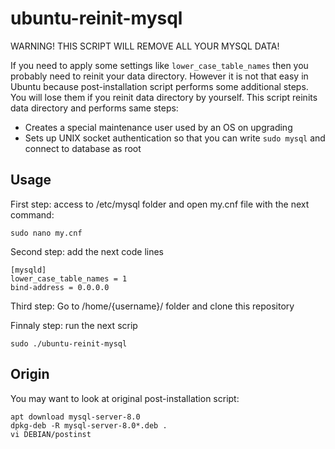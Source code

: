 ubuntu-reinit-mysql
===================

WARNING! THIS SCRIPT WILL REMOVE ALL YOUR MYSQL DATA!

If you need to apply some settings like `lower_case_table_names` then you probably need to reinit your data directory.
However it is not that easy in Ubuntu because post-installation script performs some additional steps.
You will lose them if you reinit data directory by yourself.
This script reinits data directory and performs same steps:

* Creates a special maintenance user used by an OS on upgrading
* Sets up UNIX socket authentication so that you can write `sudo mysql` and connect to database as root

Usage
-----
First step: access to /etc/mysql folder and open my.cnf file with the next command:

    sudo nano my.cnf

Second step: add the next code lines 

    [mysqld]
    lower_case_table_names = 1
    bind-address = 0.0.0.0

Third step: Go to /home/{username}/ folder and clone this repository

Finnaly step: run the next scrip

    sudo ./ubuntu-reinit-mysql

Origin
------

You may want to look at original post-installation script:

    apt download mysql-server-8.0
    dpkg-deb -R mysql-server-8.0*.deb .
    vi DEBIAN/postinst
